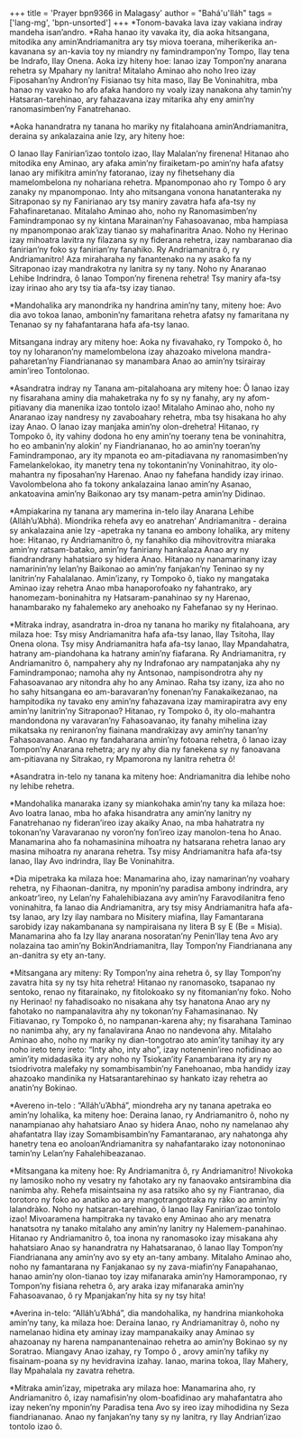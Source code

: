 +++
title = 'Prayer bpn9366 in Malagasy'
author = "Bahá'u'lláh"
tags = ['lang-mg', 'bpn-unsorted']
+++
*Tonom-bavaka lava izay vakiana indray mandeha isan’andro. 
*Raha hanao ity vavaka ity, dia aoka hitsangana, mitodika any amin’Andriamanitra ary tsy miova toerana, miherikerika an-kavanana sy an-kavia toy ny miandry ny famindrampon’ny Tompo, Ilay tena be Indrafo, Ilay Onena. Aoka izy hiteny hoe:
Ianao izay Tompon’ny anarana rehetra sy Mpahary ny lanitra! Mitalaho Aminao aho noho Ireo izay Fiposahan’ny Andron’ny Fisianao tsy hita maso, Ilay Be Voninahitra, mba hanao ny vavako ho afo afaka handoro ny voaly izay nanakona ahy tamin’ny Hatsaran-tarehinao, ary fahazavana izay mitarika ahy eny amin’ny ranomasimben’ny Fanatrehanao.

*Aoka hanandratra ny tanana ho mariky ny fitalahoana amin’Andriamanitra, deraina sy ankalazaina anie Izy, ary hiteny hoe:

O Ianao Ilay Fanirian’izao tontolo izao, Ilay Malalan’ny firenena! Hitanao aho mitodika eny Aminao, ary afaka amin’ny firaiketam-po amin’ny hafa afatsy Ianao ary mifikitra amin’ny fatoranao, izay ny  fihetsehany dia mamelombelona ny nohariana rehetra. Mpanomponao aho ry Tompo ô ary zanaky ny mpanomponao. Inty aho mitsangana vonona hanatanteraka ny Sitraponao sy ny Fanirianao ary tsy maniry zavatra hafa afa-tsy ny Fahafinaretanao. Mitalaho Aminao aho, noho ny Ranomasimben’ny Famindramponao sy ny kintana Marainan’ny Fahasoavanao, mba hampiasa ny mpanomponao arak’izay tianao sy mahafinaritra Anao. Noho ny Herinao izay mihoatra lavitra ny filazana sy ny fiderana rehetra, izay nambaranao dia fanirian’ny foko sy fanirian’ny fanahiko.
Ry Andriamanitra ô, ry Andriamanitro! Aza miraharaha ny fanantenako na ny asako fa ny Sitraponao izay mandrakotra ny lanitra sy ny tany. Noho ny Anaranao Lehibe Indrindra, ô Ianao Tompon’ny firenena rehetra! Tsy maniry afa-tsy izay irinao aho ary tsy tia afa-tsy izay tianao.

*Mandohalika ary manondrika ny handrina amin’ny tany, miteny hoe:
Avo dia avo tokoa Ianao, ambonin’ny famaritana rehetra afatsy ny famaritana ny Tenanao sy ny fahafantarana hafa afa-tsy Ianao.

Mitsangana indray ary miteny hoe:
Aoka ny fivavahako, ry Tompoko ô, ho toy ny loharanon’ny mamelombelona izay ahazoako mivelona mandra-paharetan’ny Fiandriananao sy manambara Anao ao amin’ny tsirairay amin’ireo Tontolonao.

*Asandratra indray ny Tanana am-pitalahoana ary miteny hoe:
Ô Ianao izay ny fisarahana aminy dia mahaketraka ny fo sy ny fanahy, ary ny afom-pitiavany dia manenika izao tontolo izao! Mitalaho Aminao aho, noho ny Anaranao izay nandresy ny zavaboahary rehetra, mba tsy hisakana ho ahy izay Anao. O Ianao izay manjaka amin’ny olon-drehetra! Hitanao, ry Tompoko ô, ity vahiny dodona ho eny amin’ny toerany tena be voninahitra, ho eo ambanin’ny alokin’ ny Fiandriananao, ho ao amin’ny toeran’ny Famindramponao, ary ity mpanota eo am-pitadiavana ny ranomasimben’ny Famelankelokao, ity manetry tena ny tokontanin’ny Voninahitrao, ity olo-mahantra ny fiposahan’ny Harenao. Anao ny fahefana handidy izay irinao. Vavolombelona aho fa tokony ankalazaina Ianao amin’ny Asanao, ankatoavina amin’ny Baikonao ary tsy manam-petra amin’ny Didinao.

*Ampiakarina ny tanana ary mamerina in-telo ilay Anarana Lehibe (Alláh’u’Abhá). Miondrika rehefa avy eo anatrehan’ Andriamanitra - deraina sy ankalazaina anie Izy -apetraka ny tanana eo ambony lohalika, ary miteny hoe:
Hitanao, ry Andriamanitro ô, ny fanahiko dia mihovitrovitra miaraka amin’ny ratsam-batako, amin’ny faniriany hankalaza Anao ary ny fiandrandrany hahatsiaro sy hidera Anao. Hitanao ny nanamarinany izay namarinin’ny lelan’ny Baikonao ao amin’ny fanjakan’ny Teninao sy ny lanitrin’ny Fahalalanao. Amin’izany, ry Tompoko ô,  tiako ny mangataka Aminao izay rehetra Anao mba hanaporofoako ny fahantrako, ary hanomezam-boninahitra ny Hatsaram-panahinao sy ny Harenao, hanambarako ny fahalemeko ary anehoako ny Fahefanao sy ny Herinao.

*Mitraka indray, asandratra in-droa ny tanana ho mariky ny fitalahoana, ary milaza hoe:
Tsy misy Andriamanitra hafa afa-tsy Ianao, Ilay Tsitoha, Ilay Onena olona. Tsy misy Andriamanitra hafa afa-tsy Ianao, Ilay Mpandahatra, hatrany am-piandohana ka hatrany amin’ny fiafarana. Ry Andriamanitra, ry Andriamanitro ô, nampahery ahy ny Indrafonao ary nampatanjaka ahy ny Famindramponao; namoha ahy ny Antsonao, nampisondrotra ahy ny Fahasoavanao ary nitondra ahy ho any Aminao. Raha tsy izany, iza aho no ho sahy hitsangana eo am-baravaran’ny fonenan’ny Fanakaikezanao, na hampitodika ny tavako eny amin’ny fahazavana izay mamirapiratra avy eny amin’ny lanitrin’ny Sitraponao? Hitanao, ry Tompoko ô, ity olo-mahantra mandondona ny varavaran’ny Fahasoavanao, ity fanahy mihelina izay mikatsaka ny reniranon’ny fiainana mandrakizay avy amin’ny tanan’ny Fahasoavanao. Anao ny fandaharana amin’ny fotoana rehetra, ô Ianao izay Tompon’ny Anarana rehetra; ary ny ahy dia ny fanekena sy ny fanoavana am-pitiavana ny Sitrakao, ry Mpamorona ny lanitra rehetra ô! 

*Asandratra in-telo ny tanana ka miteny hoe:
Andriamanitra dia lehibe noho ny lehibe rehetra.

*Mandohalika manaraka izany sy miankohaka amin’ny tany ka milaza hoe:
Avo loatra Ianao, mba ho afaka hisandratra any amin’ny lanitry ny Fanatrehanao ny fideran’ireo izay akaiky Anao, na mba hahatratra ny tokonan’ny Varavaranao ny voron’ny fon’ireo izay manolon-tena ho Anao. Manamarina aho fa nohamasinina mihoatra ny hatsarana rehetra Ianao ary masina mihoatra ny anarana rehetra. Tsy misy Andriamanitra hafa afa-tsy Ianao, Ilay Avo indrindra, Ilay Be Voninahitra.

*Dia mipetraka ka milaza hoe:
Manamarina aho, izay namarinan’ny voahary rehetra, ny Fihaonan-danitra, ny mponin’ny paradisa ambony indrindra, ary ankoatr’ireo, ny Lelan’ny Fahalehibiazana avy amin’ny Faravodilanitra feno voninahitra, fa Ianao  dia Andriamanitra, ary tsy misy Andriamanitra hafa afa-tsy Ianao, ary Izy ilay nambara no Misitery miafina, Ilay Famantarana sarobidy izay nakambanana sy nampiraisana ny litera B sy E (Be = Misia). Manamarina aho fa Izy Ilay anarana nosoratan’ny Penin’Ilay tena Avo ary nolazaina tao amin’ny Bokin’Andriamanitra, Ilay Tompon’ny Fiandrianana any an-danitra sy ety an-tany.

*Mitsangana ary miteny:
Ry Tompon’ny aina rehetra ô, sy Ilay Tompon’ny zavatra hita sy ny tsy hita rehetra! Hitanao ny ranomasoko, tsapanao ny sentoko, renao ny fitarainako, ny fitolokoako sy ny fitomanian’ny foko. Noho ny Herinao! ny fahadisoako no nisakana ahy tsy hanatona Anao ary ny fahotako no nampanalavitra ahy ny tokonan’ny Fahamasinanao. Ny Fitiavanao, ry Tompoko ô, no nampanan-karena ahy; ny fisarahana Taminao no nanimba ahy, ary ny fanalavirana Anao no nandevona ahy. Mitalaho Aminao aho, noho ny mariky ny dian-tongotrao ato amin’ity tanihay ity ary noho ireto teny ireto: “Inty aho, inty aho”, izay notenenin’ireo nofidinao ao amin’ity midadasika ity ary noho ny Tsiokan’ity Fanambarana ity ary ny tsiodrivotra malefaky ny somambisambin’ny Fanehoanao, mba handidy izay ahazoako mandinika ny Hatsarantarehinao sy hankato izay rehetra ao anatin’ny Bokinao.

*Avereno in-telo : “Alláh’u’Abhá”, miondreha ary ny tanana apetraka eo amin’ny lohalika, ka miteny hoe:
Deraina Ianao, ry Andriamanitro ô, noho ny nanampianao ahy hahatsiaro Anao sy hidera Anao, noho ny namelanao ahy ahafantatra Ilay izay Somambisambin’ny Famantaranao, ary nahatonga ahy hanetry tena eo anoloan’Andriamanitra sy nahafantarako izay notononinao tamin’ny Lelan’ny  Fahalehibeazanao.

*Mitsangana ka miteny hoe:
Ry Andriamanitra ô, ry Andriamanitro! Nivokoka ny lamosiko noho ny vesatry ny fahotako ary ny fanaovako antsirambina dia nanimba ahy. Rehefa misaintsaina ny asa ratsiko aho sy ny Fiantranao, dia torotoro ny foko ao anatiko ao ary mangotrangotraka ny ràko ao amin’ny lalandràko. Noho ny hatsaran-tarehinao, ô Ianao Ilay Fanirian’izao tontolo izao! Mivoaramena hampitraka ny tavako eny Aminao aho ary menatra hanatsotra ny tanako mitalaho any amin’ny lanitry ny Halemem-panahinao. Hitanao ry Andriamanitro ô, toa inona ny ranomasoko izay misakana ahy hahatsiaro Anao sy hanandratra ny Hahatsaranao, ô Ianao Ilay Tompon’ny Fiandrianana any amin’ny avo sy ety an-tany ambany. Mitalaho Aminao aho, noho ny famantarana ny Fanjakanao sy ny zava-miafin‘ny Fanapahanao, hanao amin’ny olon-tianao toy izay mifanaraka amin’ny Hamoramponao, ry Tompon’ny fisiana rehetra ô, ary araka izay mifanaraka amin’ny Fahasoavanao, ô ry Mpanjakan’ny hita sy ny tsy hita!

*Averina in-telo: “Alláh’u’Abhá”, dia mandohalika, ny handrina miankohoka amin’ny tany, ka milaza hoe:
Deraina Ianao, ry Andriamanitray ô, noho ny namelanao hidina ety aminay izay mampanakaiky anay Aminao sy ahazoanay ny harena nampanantenainao rehetra ao amin’ny Bokinao sy ny Soratrao. Miangavy Anao izahay, ry Tompo ô , arovy amin’ny tafiky ny fisainam-poana sy ny hevidravina izahay. Ianao, marina tokoa, Ilay Mahery, Ilay Mpahalala ny zavatra rehetra.  

*Mitraka amin’izay, mipetraka ary milaza hoe:
Manamarina aho, ry Andriamanitro ô, izay namafisin’ny olom-boafidinao ary mahafantatra aho izay neken’ny mponin’ny Paradisa tena Avo sy ireo izay mihodidina ny Seza fiandriananao.
Anao ny fanjakan’ny tany sy ny lanitra, ry Ilay Andrian’izao tontolo izao ô.
